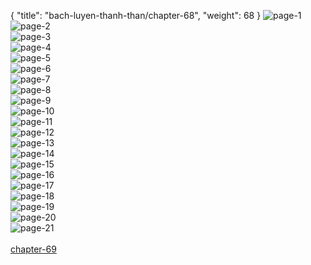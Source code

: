 { "title": "bach-luyen-thanh-than/chapter-68", "weight": 68 }
<img src="bach-luyen-thanh-than_0068_01-8fea801974c3dd8cb7612d9ca7aac1fc.webp" alt="page-1" origin="http://storage.fshare.vn/Test-vechai/1501571772-Bach-Luyen-Thanh-Than-Chapter-67-02.jpg"><br/>
<img src="bach-luyen-thanh-than_0068_02-90d3a95c1967bdf67288c5f3f665e04d.webp" alt="page-2" origin="http://storage.fshare.vn/Test-vechai/1501571772-Bach-Luyen-Thanh-Than-Chapter-67-03.jpg"><br/>
<img src="bach-luyen-thanh-than_0068_03-3ce809d21418adaa80ddb0b9d92fb1cf.webp" alt="page-3" origin="http://storage.fshare.vn/Test-vechai/1501571772-Bach-Luyen-Thanh-Than-Chapter-67-04.jpg"><br/>
<img src="bach-luyen-thanh-than_0068_04-655cb8df9dfaa2eab43cc1482f5cb4af.webp" alt="page-4" origin="http://storage.fshare.vn/Test-vechai/1501571772-Bach-Luyen-Thanh-Than-Chapter-67-05.jpg"><br/>
<img src="bach-luyen-thanh-than_0068_05-401b0ec8ad2494ed690b8d58d46ced90.webp" alt="page-5" origin="http://storage.fshare.vn/Test-vechai/1501571772-Bach-Luyen-Thanh-Than-Chapter-67-06.jpg"><br/>
<img src="bach-luyen-thanh-than_0068_06-cf692f594d79378fb114865527159dea.webp" alt="page-6" origin="http://storage.fshare.vn/Test-vechai/1501571772-Bach-Luyen-Thanh-Than-Chapter-67-07.jpg"><br/>
<img src="bach-luyen-thanh-than_0068_07-551878d70b5cf9e007488984d28fd8e6.webp" alt="page-7" origin="http://storage.fshare.vn/Test-vechai/1501571772-Bach-Luyen-Thanh-Than-Chapter-67-08.jpg"><br/>
<img src="bach-luyen-thanh-than_0068_08-21721e756ecbbae39c0f7610abfa2326.webp" alt="page-8" origin="http://storage.fshare.vn/Test-vechai/1501571772-Bach-Luyen-Thanh-Than-Chapter-67-09.jpg"><br/>
<img src="bach-luyen-thanh-than_0068_09-aed2753246baa34b2f6d7a56543eec4c.webp" alt="page-9" origin="http://storage.fshare.vn/Test-vechai/1501571772-Bach-Luyen-Thanh-Than-Chapter-67-10.jpg"><br/>
<img src="bach-luyen-thanh-than_0068_10-31da821123fc8fbfcc66fd19b3317a94.webp" alt="page-10" origin="http://storage.fshare.vn/Test-vechai/1501571772-Bach-Luyen-Thanh-Than-Chapter-67-11.jpg"><br/>
<img src="bach-luyen-thanh-than_0068_11-d8b8f534c6c66e60bbe784cb92372ae8.webp" alt="page-11" origin="http://storage.fshare.vn/Test-vechai/1501571772-Bach-Luyen-Thanh-Than-Chapter-67-12.jpg"><br/>
<img src="bach-luyen-thanh-than_0068_12-dec0de284c886db76166a0569b8633e5.webp" alt="page-12" origin="http://storage.fshare.vn/Test-vechai/1501571772-Bach-Luyen-Thanh-Than-Chapter-67-13.jpg"><br/>
<img src="bach-luyen-thanh-than_0068_13-24cf08764fe22f5f2b3fde7346f6f390.webp" alt="page-13" origin="http://storage.fshare.vn/Test-vechai/1501571772-Bach-Luyen-Thanh-Than-Chapter-67-14.jpg"><br/>
<img src="bach-luyen-thanh-than_0068_14-3314847e5ede3545e166f6446b3203b1.webp" alt="page-14" origin="http://storage.fshare.vn/Test-vechai/1501571772-Bach-Luyen-Thanh-Than-Chapter-67-15.jpg"><br/>
<img src="bach-luyen-thanh-than_0068_15-b046f9840c91885d5b17d774f589c8c5.webp" alt="page-15" origin="http://storage.fshare.vn/Test-vechai/1501571772-Bach-Luyen-Thanh-Than-Chapter-67-16.jpg"><br/>
<img src="bach-luyen-thanh-than_0068_16-012e8c00306156132f787b370b1916fd.webp" alt="page-16" origin="http://storage.fshare.vn/Test-vechai/1501571772-Bach-Luyen-Thanh-Than-Chapter-67-17.jpg"><br/>
<img src="bach-luyen-thanh-than_0068_17-0afe7af2ffb1f5cc1f7891b1632d510d.webp" alt="page-17" origin="http://storage.fshare.vn/Test-vechai/1501571772-Bach-Luyen-Thanh-Than-Chapter-67-18.jpg"><br/>
<img src="bach-luyen-thanh-than_0068_18-fdc2338d27180c6392a9f87df80088d3.webp" alt="page-18" origin="http://storage.fshare.vn/Test-vechai/1501571772-Bach-Luyen-Thanh-Than-Chapter-67-19.jpg"><br/>
<img src="bach-luyen-thanh-than_0068_19-ecd1d3399de9f3ecaf2149d23bab7cbc.webp" alt="page-19" origin="http://storage.fshare.vn/Test-vechai/1501571772-Bach-Luyen-Thanh-Than-Chapter-67-20.jpg"><br/>
<img src="bach-luyen-thanh-than_0068_20-9dbdf573317df8856aeb8dcf9e5fcd36.webp" alt="page-20" origin="http://storage.fshare.vn/Test-vechai/1501571772-Bach-Luyen-Thanh-Than-Chapter-67-21.jpg"><br/>
<img src="bach-luyen-thanh-than_0068_21-af1ac6ec360336f0f4c6734eb1d5fc3d.webp" alt="page-21" origin="http://storage.fshare.vn/Test-vechai/1501571772-Bach-Luyen-Thanh-Than-Chapter-67-22.jpg"><br/>
<br/><a class="nextchap" href="/bach-luyen-thanh-than/chapter-69">chapter-69</a>
